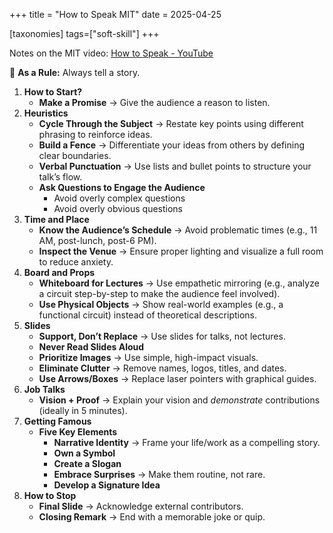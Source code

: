+++
title = "How to Speak MIT"
date = 2025-04-25

[taxonomies]
tags=["soft-skill"]
+++

Notes on the MIT video:
[How to Speak - YouTube](https://www.youtube.com/watch?v=Unzc731iCUY)

📏 **As a Rule:** Always tell a story.

1. **How to Start?**
   - **Make a Promise** → Give the audience a reason to listen.
2. **Heuristics**
   - **Cycle Through the Subject** → Restate key points using different phrasing to reinforce ideas.
   - **Build a Fence** → Differentiate your ideas from others by defining clear boundaries.
   - **Verbal Punctuation** → Use lists and bullet points to structure your talk’s flow.
   - **Ask Questions to Engage the Audience**
     - Avoid overly complex questions
     - Avoid overly obvious questions
3. **Time and Place**
   - **Know the Audience’s Schedule** → Avoid problematic times (e.g., 11 AM, post-lunch, post-6 PM).
   - **Inspect the Venue** → Ensure proper lighting and visualize a full room to reduce anxiety.
4. **Board and Props**
   - **Whiteboard for Lectures** → Use empathetic mirroring (e.g., analyze a circuit step-by-step to make the audience feel involved).
   - **Use Physical Objects** → Show real-world examples (e.g., a functional circuit) instead of theoretical descriptions.
5. **Slides**
   - **Support, Don’t Replace** → Use slides for talks, not lectures.
   - **Never Read Slides Aloud**
   - **Prioritize Images** → Use simple, high-impact visuals.
   - **Eliminate Clutter** → Remove names, logos, titles, and dates.
   - **Use Arrows/Boxes** → Replace laser pointers with graphical guides.
6. **Job Talks**
   - **Vision + Proof** → Explain your vision and _demonstrate_ contributions (ideally in 5 minutes).
7. **Getting Famous**
   - **Five Key Elements**
     - **Narrative Identity** → Frame your life/work as a compelling story.
     - **Own a Symbol**
     - **Create a Slogan**
     - **Embrace Surprises** → Make them routine, not rare.
     - **Develop a Signature Idea**
8. **How to Stop**
   - **Final Slide** → Acknowledge external contributors.
   - **Closing Remark** → End with a memorable joke or quip.
